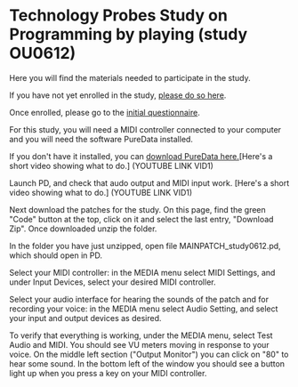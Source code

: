 # Technology Probes Study on Programming by playing (study OU0612)

Here you will find the materials needed to participate in the study. 

If you have not yet enrolled in the study, [please do so here](https://app.onlinesurveys.jisc.ac.uk/s/openuniversity/dupras-probes-study-ou0612).

Once enrolled, please go to the [initial questionnaire](https://app.onlinesurveys.jisc.ac.uk/s/openuniversity/study-0612-initial-questionnaire).

For this study, you will need a MIDI controller connected to your computer and you will need the software PureData installed. 

If you don't have it installed, you can [download PureData here.](https://puredata.info/downloads/pure-data)[Here's a short video showing what to do.] (YOUTUBE LINK VID1)

Launch PD, and check that audo output and MIDI input work. [Here's a short video showing what to do.] (YOUTUBE LINK VID1)

Next download the patches for the study. On this page, find the green "Code" button at the top, click on it and select the last entry, "Download Zip". Once downloaded unzip the folder. 

In the folder you have just unzipped, open file MAINPATCH_study0612.pd, which should open in PD. 

Select your MIDI controller: in the MEDIA menu select MIDI Settings, and under Input Devices, select your desired MIDI controller.

Select your audio interface for hearing the sounds of the patch and for recording your voice: in the MEDIA menu select Audio Setting, and select your input and output devices as desired.

To verify that everything is working, under the MEDIA menu, select Test Audio and MIDI. You should see VU meters moving in response to your voice. On the middle left section ("Output Monitor") you can click on "80" to hear some sound. In the bottom left of the window you should see a button light up when you press a key on your MIDI controller.




